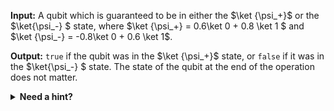 **Input:** A qubit which is guaranteed to be in either the $\ket {\psi_+}$ or the $\ket{\psi_-} $ state, where $\ket {\psi_+} = 0.6\ket 0 + 0.8 \ket 1 $ and $\ket {\psi_-} = -0.8\ket 0 + 0.6 \ket 1$.

**Output:** `true` if the qubit was in the $\ket {\psi_+}$ state, or `false` if it was in the $\ket{\psi_-} $ state. The state of the qubit at the end of the operation does not matter.

<details>
    <summary><strong>Need a hint?</strong></summary>
    <p>A suitable <a href="../SingleQubitGates/SingleQubitGates.ipynb#Rotation-Gates">$R_y$ rotation</a> can be used to go from the computational basis $\{ \ket 0, \ket 1 \}$ to the $\{ \ket{\psi_+}, \ket{\psi_-} \}$ basis and vice versa.</p>
</details>
